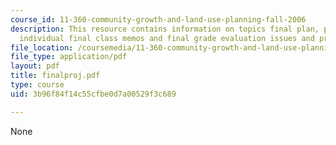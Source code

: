 ```yaml
---
course_id: 11-360-community-growth-and-land-use-planning-fall-2006
description: This resource contains information on topics final plan, project report,
  individual final class memos and final grade evaluation issues and project expectations.
file_location: /coursemedia/11-360-community-growth-and-land-use-planning-fall-2006/3b96f84f14c55cfbe0d7a00529f3c689_finalproj.pdf
file_type: application/pdf
layout: pdf
title: finalproj.pdf
type: course
uid: 3b96f84f14c55cfbe0d7a00529f3c689

---
```

None